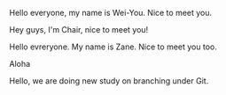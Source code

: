 Hello everyone, my name is Wei-You. Nice to meet you.

Hey guys, I'm Chair, nice to meet you!

Hello evreryone. My name is Zane. Nice to meet you too.

Aloha


Hello, we are doing new study on branching under Git.
